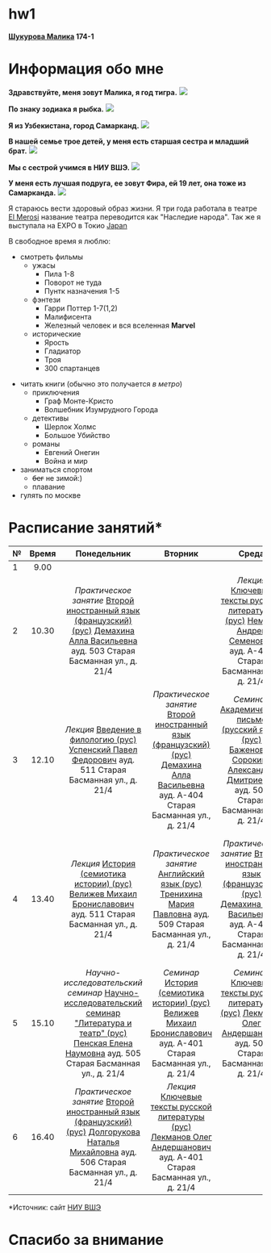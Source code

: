 # hw1
**[Шукурова Малика](https://vk.com/id237012356) 174-1**
# **Информация обо мне**
**Здравствуйте, меня зовут Малика, я год тигра.**
![](https://s1.1zoom.ru/big0/729/Tigers_Painting_Art_Head_White_Glance_533926_1280x954.jpg)

**По знаку зодиака я рыбка.**
![](http://heaclub.ru/tim/c26c62736282b538aeffe48a7379377a/ribi-vosprinimayut-chuzhuyu-bedu-kak-svoyu.jpg) 

**Я из Узбекистана, город Самарканд.**
![](https://s00.yaplakal.com/pics/pics_original/4/1/2/3203214.jpg)

**В нашей семье трое детей, у меня есть старшая сестра и младший брат.**
![](https://pp.userapi.com/c638816/v638816061/f8f4/tesUc4efZW4.jpg)

**Мы с сестрой учимся в НИУ ВШЭ.**
![](http://studygu.ru/images/university/blazon/55df85b5965c2.jpg)

**У меня есть лучшая подруга, ее зовут Фира, ей 19 лет, она тоже из Самарканда.**
![](https://pp.userapi.com/c840731/v840731388/4a602/Zq0w6Zcme80.jpg)

  Я стараюсь вести здоровый образ жизни. Я три года работала в театре [El Merosi](http://samcity.uz/catalog/item/teatr-istoricheskogo-kostyuma-el-merosi-el-merosi) название театра переводится как "Наследие народа". Так же я выступала на EXPO в Токио 
[Japan](https://www.nippo.co.jp/eng/n-expo016/ne16_a.htm)

В свободное время я люблю:
+ смотреть фильмы  
  - ужасы
    - Пила 1-8
    - Поворот не туда
    - Пунтк назначения 1-5
  - фэнтези
    - Гарри Поттер 1-7(1,2)
    - Малифисента 
    - Железный человек и вся вселенная **Marvel**
  + исторические
    - Ярость
    - Гладиатор
    - Троя
    - 300 спартанцев
- читать книги (обычно это получается *в метро*)
  - приключения
    - Граф Монте-Кристо
    - Волшебник Изумрудного Города
  * детективы
    - Шерлок Холмс
    - Большое Убийство
  * романы
    - Евгений Онегин
    - Война и мир
- заниматься спортом
  - ~~бег~~  не зимой:)
  - плавание
- гулять по москве
  
# **Расписание занятий***
**№**|**Время**|**Понедельник**|**Вторник**|**Среда**|**Четверг**|**Пятница**|**Суббота**|
---|:---:|:---:|:---:|:---:|:---:|:---:|---:
1|9.00| | | | | | |
2|10.30| *Практическое занятие* [Второй иностранный язык (французский) (рус)](https://www.hse.ru/edu/courses/205510688) [Демахина Алла Васильевна](https://www.hse.ru/org/persons/210663239)  ауд. 503 Старая Басманная ул., д. 21/4| |*Лекция* [Ключевые тексты русской литературы (рус)](https://www.hse.ru/edu/courses/205519220) [Немзер Андрей Семенович](https://www.hse.ru/org/persons/135562)  ауд. А-403 Старая Басманная ул., д. 21/4| |*Лекция* [Цифровая грамотность (рус)](https://www.hse.ru/edu/courses/?ptm=1884091544) [Орехов Борис Валерьевич](https://www.hse.ru/staff/borekhov)  ауд. 501 Старая Басманная ул., д. 21/4| |
3|12.10|*Лекция* [Введение в филологию (рус)](https://www.hse.ru/edu/courses/205520477) [Успенский Павел Федорович](https://www.hse.ru/org/persons/132998458) ауд. 511 Старая Басманная ул., д. 21/4|*Практическое занятие* [Второй иностранный язык (французский) (рус)](https://www.hse.ru/edu/courses/205510688) [Демахина Алла Васильевна](https://www.hse.ru/org/persons/210663239) ауд. А-404 Старая Басманная ул., д. 21/4|*Семинар* [Академическое письмо (русский язык) (рус)](https://www.hse.ru/edu/courses/205507082) [Баженова-Сорокина Александра Дмитриевна](https://www.hse.ru/org/persons/141566291) ауд. 501 Старая Басманная ул., д. 21/4|*Практическое занятие* [Английский язык (рус)](https://www.hse.ru/edu/courses/?ptm=1724239751) [Тренихина Мария Павловна](https://www.hse.ru/org/persons/65854983) ауд. 509 Старая Басманная ул., д. 21/4|*Семинар* [Введение в филологию (рус)](https://www.hse.ru/edu/courses/205520477) [Успенский Павел Федорович](https://www.hse.ru/org/persons/132998458) ауд. 503 Старая Басманная ул., д. 21/4| |
4|13.40|*Лекция* [История (семиотика истории) (рус)](https://www.hse.ru/edu/courses/205509580) [Велижев Михаил Брониславович](https://www.hse.ru/org/persons/34803527) ауд. 511 Старая Басманная ул., д. 21/4|*Практическое занятие* [Английский язык (рус)](https://www.hse.ru/edu/courses/?ptm=1724239751) [Тренихина Мария Павловна](https://www.hse.ru/org/persons/65854983) ауд. 509 Старая Басманная ул., д. 21/4|*Практическое занятие* [Второй иностранный язык (французский) (рус)](https://www.hse.ru/edu/courses/205510688) [Демахина Алла Васильевна](https://www.hse.ru/org/persons/210663239) ауд. А-404 Старая Басманная ул., д. 21/4|*Семинар* [Ключевые тексты русской литературы (рус)](https://www.hse.ru/edu/courses/205519220) [Лекманов Олег Андершанович](https://www.hse.ru/org/persons/34616895) ауд. 507 Старая Басманная ул., д. 21/4|*Семинар* [Цифровая грамотность (рус)](https://www.hse.ru/edu/courses/?ptm=1884091544) [Мещерякова Евгения Игоревна](https://www.hse.ru/org/persons/137320243) ауд. 401 Старая Басманная ул., д. 21/4| |
5|15.10|*Научно-исследовательский семинар* [Научно-исследовательский семинар "Литература и театр" (рус)](https://www.hse.ru/edu/courses/214352541) [Пенская Елена Наумовна](https://www.hse.ru/org/persons/135526) ауд. 505 Старая Басманная ул., д. 21/4|*Семинар* [История (семиотика истории) (рус)](https://www.hse.ru/edu/courses/214352683) [Велижев Михаил Брониславович](https://www.hse.ru/org/persons/34803527) ауд. А-401 Старая Басманная ул., д. 21/4|*Семинар* [Ключевые тексты русской литературы (рус)](https://www.hse.ru/edu/courses/205519220) [Лекманов Олег Андершанович](https://www.hse.ru/org/persons/34616895) ауд. 507 Старая Басманная ул., д. 21/4|*Практическое занятие* [Английский язык (рус)](https://www.hse.ru/edu/courses/?ptm=1724239751) [Тренихина Мария Павловна](https://www.hse.ru/org/persons/65854983) ауд. 509 Старая Басманная ул., д. 21/4| | |
6|16.40|*Практическое занятие* [Второй иностранный язык (французский) (рус)](https://www.hse.ru/edu/courses/214354570) [Долгорукова Наталья Михайловна](https://www.hse.ru/staff/Dolgorukova) ауд. 506 Старая Басманная ул., д. 21/4|*Лекция* [Ключевые тексты русской литературы (рус)](https://www.hse.ru/edu/courses/214368735) [Лекманов Олег Андершанович](https://www.hse.ru/org/persons/34616895) ауд. А-401 Старая Басманная ул., д. 21/4| | | | |

*Источник: сайт [НИУ ВШЭ](https://www.hse.ru/ba/philology/timetable?fromdate=2018.01.22&todate=2018.01.27&groupoid=7215&receiverType=3&timetable-courses=1&timetable-groups=7215)

# Спасибо за внимание

